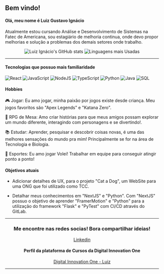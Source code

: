 ## Bem vindo!

#### Olá, meu nome é Luiz Gustavo Ignácio
Atualmente estou cursando Análise e Desenvolvimento de Sistemas na Fatec de Americana, sou estagiário de melhoria continua, onde devo propor melhorias e solução a problemas dos demais setores onde trabalho.

<center>

![Luiz Ignácio's GitHub stats](https://github-readme-stats.vercel.app/api?username=luizgustavoignacio&show_icons=true&theme=dracula)
![Linguagens mais Usadas](https://github-readme-stats.vercel.app/api/top-langs/?username=luizgustavoignacio&show_icons=true&theme=dracula&layout=compact)


</center>



---

#### Tecnologias que possuo mais familiaridade
![React](https://img.shields.io/badge/React-20232A?style=for-the-badge&logo=react&logoColor=61DAFB)
![JavaScript](https://img.shields.io/badge/JavaScript-F7DF1E?style=for-the-badge&logo=javascript&logoColor=black)
![NodeJS](https://img.shields.io/badge/Node.js-43853D?style=for-the-badge&logo=node.js&logoColor=white)
![TypeScript](https://img.shields.io/badge/TypeScript-007ACC?style=for-the-badge&logo=typescript&logoColor=white)
![Python](https://img.shields.io/badge/Python-14354C?style=for-the-badge&logo=python&logoColor=white)
![Java](https://img.shields.io/badge/Java-ED8B00?style=for-the-badge&logo=openjdk&logoColor=white)
![SQL](https://img.shields.io/badge/MySQL-00000F?style=for-the-badge&logo=mysql&logoColor=white)

#### Hobbies
🎮 Jogar: Eu amo jogar, minha paixão por jogos existe desde criança. Meu jogos favoritos são "Apex Legends" e "Katana Zero".   

🎲 RPG de Mesa: Amo criar histórias para que meus amigos possam explorar um mundo diferente, interagindo com personagens e se divertindo!.

📚 Estudar: Aprender, pesquisar e descobrir coisas novas, é uma das melhores sensações do mundo pra mim! Principalmente se for na área de Tecnologia e Biologia.

🏐 Esportes: Eu amo jogar Volei! Trabalhar em equipe para conseguir atingir ponto a ponto! 

#### Objetivos atuais

- Adicionar detalhes de UX, para o projeto "Cat a Dog", um WebSite para uma ONG que foi utilizado como TCC.

- Detalhar meus conhecimentos em "NextJS" e "Python". Com "NextJS" possuo o objetivo de aprender "FramerMotion" e "Python" para a utilização do framework "Flask" e "PyTest" com CI/CD através do GitLab.

---

<center>

### Me encontre nas redes socias! Bora compartilhar ideias!

[Linkedin](https://www.linkedin.com/in/luiz-gustavo-ignacio/)

#### Perfil da plataforma de Cursos da Digital Innovation One

[Digital Innovation One - Luiz](https://www.dio.me/users/lgignacio)

</center>

---
